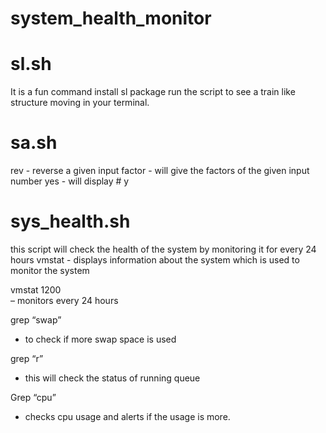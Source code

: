 # system_health_monitor

# sl.sh
It is a fun command
install sl package 
run the script to see a train like structure moving in your terminal.

# sa.sh
rev - reverse a given input
factor - will give the factors of the given input number
yes - will display # y 

# sys_health.sh
this script will check the health of the system by monitoring it for every 24 hours
vmstat -  displays information about the system which is used to monitor the system

vmstat 1200  
– monitors every 24 hours 

grep “swap”
- to check if more swap space is used

grep “r”
- this will check the status of running queue

Grep “cpu”
- checks cpu usage and alerts if the usage is more.
